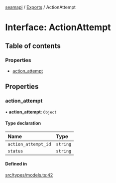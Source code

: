 [seamapi](../README.md) / [Exports](../modules.md) / ActionAttempt

# Interface: ActionAttempt

## Table of contents

### Properties

- [action\_attempt](ActionAttempt.md#action_attempt)

## Properties

### action\_attempt

• **action\_attempt**: `Object`

#### Type declaration

| Name | Type |
| :------ | :------ |
| `action_attempt_id` | `string` |
| `status` | `string` |

#### Defined in

[src/types/models.ts:42](https://github.com/hello-seam/seamapi-javascript/blob/48ada3e/src/types/models.ts#L42)
